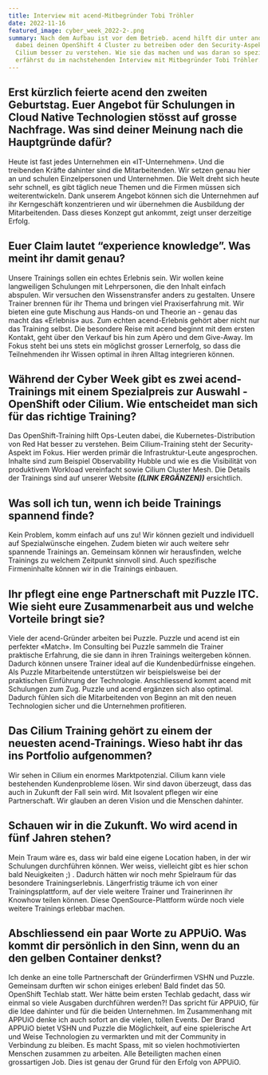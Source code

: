 ```yaml
---
title: Interview mit acend-Mitbegründer Tobi Tröhler
date: 2022-11-16
featured_image: cyber_week_2022-2-.png
summary: Nach dem Aufbau ist vor dem Betrieb. acend hilft dir unter anderem
  dabei deinen OpenShift 4 Cluster zu betreiben oder den Security-Aspekt von
  Cilium besser zu verstehen. Wie sie das machen und was daran so speziell ist,
  erfährst du im nachstehenden Interview mit Mitbegründer Tobi Tröhler.
---
```

## Erst kürzlich feierte acend den zweiten Geburtstag. Euer Angebot für Schulungen in Cloud Native Technologien stösst auf grosse Nachfrage. Was sind deiner Meinung nach die Hauptgründe dafür?

Heute ist fast jedes Unternehmen ein «IT-Unternehmen». Und die treibenden Kräfte dahinter sind die Mitarbeitenden. Wir setzen genau hier an und schulen Einzelpersonen und Unternehmen. Die Welt dreht sich heute sehr schnell, es gibt täglich neue Themen und die Firmen müssen sich weiterentwickeln. Dank unserem Angebot können sich die Unternehmen auf ihr Kerngeschäft konzentrieren und wir übernehmen die Ausbildung der Mitarbeitenden. Dass dieses Konzept gut ankommt, zeigt unser derzeitige Erfolg. 

## Euer Claim lautet “experience knowledge”. Was meint ihr damit genau?
Unsere Trainings sollen ein echtes Erlebnis sein. Wir wollen keine langweiligen Schulungen mit Lehrpersonen, die den Inhalt einfach abspulen. Wir versuchen den Wissenstransfer anders zu gestalten. Unsere Trainer brennen für ihr Thema und bringen viel Praxiserfahrung mit. Wir bieten eine gute Mischung aus Hands-on und Theorie an - genau das macht das «Erlebnis» aus. Zum echten acend-Erlebnis gehört aber nicht nur das Training selbst. Die besondere Reise mit acend beginnt mit dem ersten Kontakt, geht über den Verkauf bis hin zum Apèro und dem Give-Away. Im Fokus steht bei uns stets ein möglichst grosser Lernerfolg, so dass die Teilnehmenden ihr Wissen optimal in ihren Alltag integrieren können.

## Während der Cyber Week gibt es zwei acend-Trainings mit einem Spezialpreis zur Auswahl - OpenShift oder Cilium. Wie entscheidet man sich für das richtige Training?
Das OpenShift-Training hilft Ops-Leuten dabei, die Kubernetes-Distribution von Red Hat besser zu verstehen. Beim Cilium-Training steht der Security-Aspekt im Fokus. Hier werden primär die Infrastruktur-Leute angesprochen. Inhalte sind zum Beispiel Observability Hubble und wie es die Visibilität von produktivem Workload vereinfacht sowie Cilium Cluster Mesh. Die Details der Trainings sind auf unserer Website ***((LINK ERGÄNZEN))*** ersichtlich.

## Was soll ich tun, wenn ich beide Trainings spannend finde?
Kein Problem, komm einfach auf uns zu! Wir können gezielt und individuell auf Spezialwünsche eingehen. Zudem bieten wir auch weitere sehr spannende Trainings an. Gemeinsam können wir herausfinden, welche Trainings zu welchem Zeitpunkt sinnvoll sind. Auch spezifische Firmeninhalte können wir in die Trainings einbauen.

## Ihr pflegt eine enge Partnerschaft mit Puzzle ITC. Wie sieht eure Zusammenarbeit aus und welche Vorteile bringt sie?
Viele der acend-Gründer arbeiten bei Puzzle. Puzzle und acend ist ein perfekter «Match». Im Consulting bei Puzzle sammeln die Trainer praktische Erfahrung, die sie dann in ihren Trainings weitergeben können. Dadurch können unsere Trainer ideal auf die Kundenbedürfnisse eingehen. Als Puzzle Mitarbeitende unterstützen wir beispielsweise bei der praktischen Einführung der Technologie. Anschliessend kommt acend mit Schulungen zum Zug. Puzzle und acend ergänzen sich also optimal. Dadurch fühlen sich die Mitarbeitenden von Beginn an mit den neuen Technologien sicher und die Unternehmen profitieren. 

## Das Cilium Training gehört zu einem der neuesten acend-Trainings. Wieso habt ihr das ins Portfolio aufgenommen?
Wir sehen in Cilium ein enormes Marktpotenzial. Cilium kann viele bestehenden Kundenprobleme lösen. Wir sind davon überzeugt, dass das auch in Zukunft der Fall sein wird. Mit Isovalent pflegen wir eine Partnerschaft. Wir glauben an deren Vision und die Menschen dahinter. 

## Schauen wir in die Zukunft. Wo wird acend in fünf Jahren stehen? 
Mein Traum wäre es, dass wir bald eine eigene Location haben, in der wir Schulungen durchführen können. Wer weiss, vielleicht gibt es hier schon bald Neuigkeiten ;) . Dadurch hätten wir noch mehr Spielraum für das besondere Trainingserlebnis. Längerfristig träume ich von einer Trainingsplattform, auf der viele weitere Trainer und Trainerinnen ihr Knowhow teilen können. Diese OpenSource-Plattform würde noch viele weitere Trainings erlebbar machen. 

## Abschliessend ein paar Worte zu APPUiO. Was kommt dir persönlich in den Sinn, wenn du an den gelben Container denkst?
Ich denke an eine tolle Partnerschaft der Gründerfirmen VSHN und Puzzle. Gemeinsam durften wir schon einiges erleben! Bald findet das 50. OpenShift Techlab statt. Wer hätte beim ersten Techlab gedacht, dass wir einmal so viele Ausgaben durchführen werden?! Das spricht für APPUiO, für die Idee dahinter und für die beiden Unternehmen. Im Zusammenhang mit APPUiO denke ich auch sofort an die vielen, tollen Events. Der Brand APPUiO bietet VSHN und Puzzle die Möglichkeit, auf eine spielerische Art und Weise Technologien zu vermarkten und mit der Community in Verbindung zu bleiben. Es macht Spass, mit so vielen hochmotivierten Menschen zusammen zu arbeiten. Alle Beteiligten machen einen grossartigen Job. Dies ist genau der Grund für den Erfolg von APPUiO.